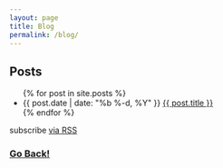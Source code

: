 ```yaml
---
layout: page
title: Blog
permalink: /blog/
---
```


<div class="home">
    <h2><i class="fa fa-pencil"></i> Posts</h2>

  <ul class="posts">
    {% for post in site.posts %}
      <li>
        <span class="post-date">{{ post.date | date: "%b %-d, %Y" }}</span>
        <a class="post-link" href="{{ post.url | prepend: site.baseurl }}">{{ post.title }}</a>
      </li>
    {% endfor %}
  </ul>

  <p class="rss-subscribe"><i class="fa fa-rss"></i> subscribe <a href="{{ "/feed.xml" | prepend: site.baseurl }}">via RSS</a></p>
</div>

### <a class="page-link" href="/">Go Back!</a>
